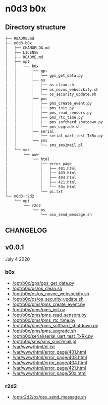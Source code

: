 # n0d3 b0x

## Directory structure

```sh
├── README.md
├── n0d3-b0x
│   ├── CHANGELOG.md
│   ├── LICENSE
│   ├── README.md
│   ├── opt
│   │   └── b0x
│   │       ├── gps
│   │       │   └── gps_get_data.py
│   │       ├── os
│   │       │   ├── os_clean.sh
│   │       │   ├── os_novnc_websockify.sh
│   │       │   └── os_security_update.sh
│   │       ├── pms
│   │       │   ├── pms_create_event.py
│   │       │   ├── pms_init.py
│   │       │   ├── pms_read_sensors.py
│   │       │   ├── pms_rtc_time.py
│   │       │   ├── pms_softhard_shutdown.py
│   │       │   └── pms_upgrade.sh
│   │       ├── serial
│   │       │   └── serial_uart_test_TxRx.py
│   │       └── sms
│   │           └── sms_sms2mail.pl
│   └── var
│       └── www
│           └── html
│               ├── error_page
│               │   ├── 401.html
│               │   ├── 403.html
│               │   ├── 404.html
│               │   ├── 421.html
│               │   └── 50x.html
│               └── pi.txt
└── n0d3-r2d2
    └── opt
        └── r2d2
            └── os
                └── osx_send_message.sh
```

## CHANGELOG

## v0.0.1

July 4 2020

### b0x

 * [/opt/b0x/gps/gps_get_data.py](https://github.com/ad5030/OIAP/blob/master/n0d3-b0x/opt/b0x/gps/gps_get_data.py)
 * [/opt/b0x/os/os_clean.sh](https://github.com/ad5030/OIAP/blob/master/n0d3-b0x/opt/b0x/os/os_clean.sh)
 * [/opt/b0x/os/os_novnc_websockify.sh](https://github.com/ad5030/OIAP/blob/master/n0d3-b0x/opt/b0x/os/os_novnc_websockify.sh)
 * [/opt/b0x/os/os_security_update.sh](https://github.com/ad5030/OIAP/blob/master/n0d3-b0x/opt/b0x/os/os_security_update.sh)
 * [/opt/b0x/pms/pms_create_event.py](https://github.com/ad5030/OIAP/blob/master/n0d3-b0x/opt/b0x/pms/pms_create_event.py)
 * [/opt/b0x/pms/pms_init.py](https://github.com/ad5030/OIAP/blob/master/n0d3-b0x/opt/b0x/pms/pms_init.py)
 * [/opt/b0x/pms/pms_read_sensors.py](https://github.com/ad5030/OIAP/blob/master/n0d3-b0x/opt/b0x/pms/pms_read_sensors.py)
 * [/opt/b0x/pms/pms_rtc_time.py](https://github.com/ad5030/OIAP/blob/master/n0d3-b0x/opt/b0x/pms/pms_rtc_time.py)
 * [/opt/b0x/pms/pms_softhard_shutdown.py](https://github.com/ad5030/OIAP/blob/master/n0d3-b0x/opt/b0x/pms/pms_softhard_shutdown.py)
 * [/opt/b0x/pms/pms_upgrade.sh](https://github.com/ad5030/OIAP/blob/master/n0d3-b0x/opt/b0x/pms/pms_upgrade.sh)
 * [/opt/b0x/serial/serial_uart_test_TxRx.py](https://github.com/ad5030/OIAP/blob/master/n0d3-b0x/opt/b0x/serial/serial_uart_test_TxRx.py)
 * [/opt/b0x/sms/sms_sms2mail.pl](https://github.com/ad5030/OIAP/blob/master/n0d3-b0x/opt/b0x/sms/sms_sms2mail.pl)
 * [/var/www/html/pi.txt](https://github.com/ad5030/OIAP/blob/master/n0d3-b0x/var/www/html/pi.txt)
 * [/var/www/html/error_page/401.html](https://github.com/ad5030/OIAP/blob/master/n0d3-b0x/var/www/html/error_page/401.html)
 * [/var/www/html/error_page/403.html](https://github.com/ad5030/OIAP/blob/master/n0d3-b0x/var/www/html/error_page/403.html)
 * [/var/www/html/error_page/404.html](https://github.com/ad5030/OIAP/blob/master/n0d3-b0x/var/www/html/error_page/404.html)
 * [/var/www/html/error_page/421.html](https://github.com/ad5030/OIAP/blob/master/n0d3-b0x/var/www/html/error_page/421.html)
 * [/var/www/html/error_page/50x.html](https://github.com/ad5030/OIAP/blob/master/n0d3-b0x/var/www/html/error_page/50x.html)

### r2d2

 * [/opt/r2d2/os/osx_send_message.sh](https://github.com/ad5030/OIAP/blob/master/n0d3-b0x/opt/b0x/os/osx_send_message.sh)